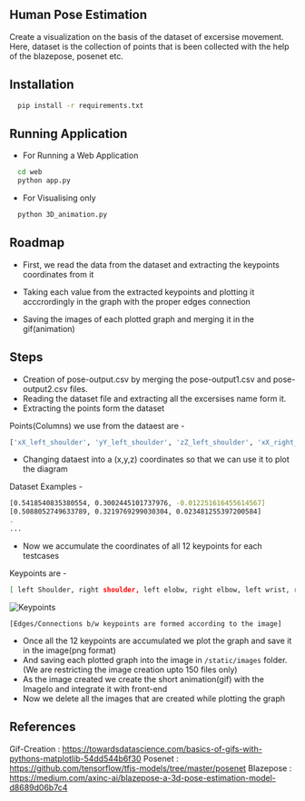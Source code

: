 
## Human Pose Estimation 

Create a visualization on the basis of the dataset of excersise movement.
Here, dataset is the collection of points that is been collected with the help of the blazepose, posenet etc.


## Installation


```bash
  pip install -r requirements.txt
```

## Running Application

- For Running a Web Application
```bash
  cd web
  python app.py
```

- For Visualising only
```bash
  python 3D_animation.py
```

## Roadmap

- First, we read the data from the dataset and extracting the keypoints coordinates from it

- Taking each value from the extracted keypoints and plotting it acccrordingly in the graph with the proper edges connection

- Saving the images of each plotted graph and merging it in the gif(animation)

    
## Steps

- Creation of pose-output.csv by merging the pose-output1.csv and pose-output2.csv files.
- Reading the dataset file and extracting all the excersises name form it.
- Extracting the points form the dataset

Points(Columns) we use from the dataest are -
```bash
['xX_left_shoulder', 'yY_left_shoulder', 'zZ_left_shoulder', 'xX_right_shoulder', 'yY_right_shoulder', 'zZ_right_shoulder', 'xX_left_elbow', 'yY_left_elbow', 'zZ_left_elbow', 'xX_right_elbow', 'yY_right_elbow', 'zZ_right_elbow', 'xX_left_wrist', 'yY_left_wrist', 'zZ_left_wrist', 'xX_right_wrist', 'yY_right_wrist', 'zZ_right_wrist', 'xX_left_hip', 'yY_left_hip', 'zZ_left_hip', 'xX_right_hip', 'yY_right_hip', 'zZ_right_hip', 'xX_left_knee', 'yY_left_knee', 'zZ_left_knee', 'xX_right_knee', 'yY_right_knee', 'zZ_right_knee', 'xX_left_ankle', 'yY_left_ankle', 'zZ_left_ankle', 'xX_right_ankle', 'yY_right_ankle', 'zZ_right_ankle']
```

- Changing dataest into a (x,y,z) coordinates so that we can use it to plot the diagram

Dataset Examples -
```bash
[0.5418540835380554, 0.3002445101737976, -0.012251616455614567]
[0.5088052749633789, 0.3219769299030304, 0.023481255397200584]
.
...
```

- Now we accumulate the coordinates of all 12 keypoints for each testcases

Keypoints are -
```bash
[ left Shoulder, right shoulder, left elobw, right elbow, left wrist, right hip, left knee, right knee, left ankle, right ankle ]
```
![Keypoints](https://github.com/dev2021Remote/posenet/blob/main/PosenetPoints.png)

`[Edges/Connections b/w keypoints are formed according to the image]`
- Once all the 12 keypoints are accumulated we plot the graph and save it in the image(png format)
- And saving each plotted graph into the image in `/static/images` folder. (We are restricting the image creation upto 150 files only)
- As the image created we create the short animation(gif) with the ImageIo and integrate it with front-end
- Now we delete all the images that are created while plotting the graph

## References
Gif-Creation : https://towardsdatascience.com/basics-of-gifs-with-pythons-matplotlib-54dd544b6f30
Posenet : https://github.com/tensorflow/tfjs-models/tree/master/posenet
Blazepose : https://medium.com/axinc-ai/blazepose-a-3d-pose-estimation-model-d8689d06b7c4

